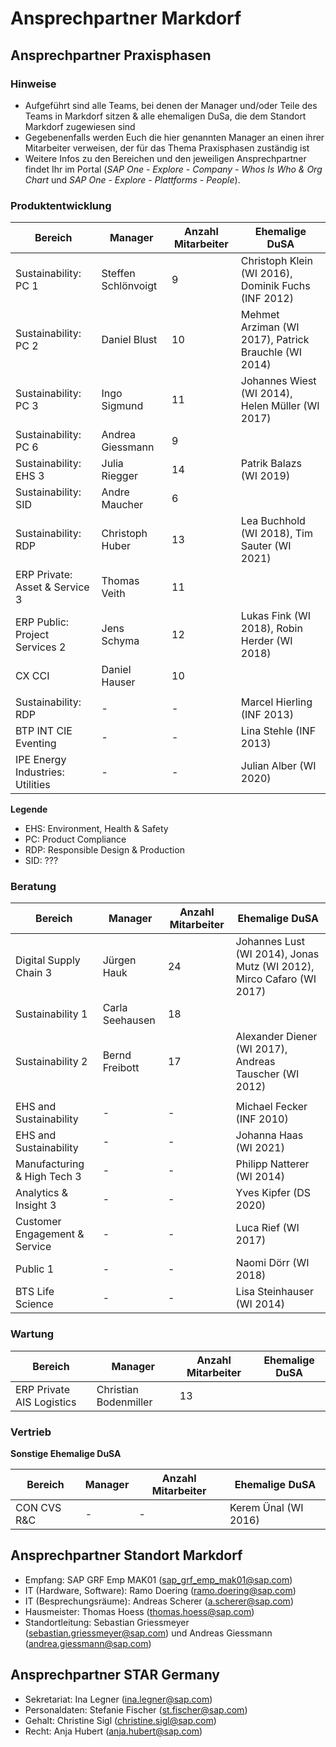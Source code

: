 # Ansprechpartner Markdorf

## Ansprechpartner Praxisphasen

### Hinweise

- Aufgeführt sind alle Teams, bei denen der Manager und/oder Teile des Teams in Markdorf sitzen & alle ehemaligen DuSa, die dem Standort Markdorf zugewiesen sind
- Gegebenenfalls werden Euch die hier genannten Manager an einen ihrer Mitarbeiter verweisen, der für das Thema Praxisphasen zuständig ist
- Weitere Infos zu den Bereichen und den jeweiligen Ansprechpartner findet Ihr im Portal (_SAP One - Explore - Company - Whos Is Who & Org Chart_ und _SAP One - Explore - Plattforms - People_).

### Produktentwicklung

| Bereich                          | Manager             | Anzahl Mitarbeiter | Ehemalige DuSA                                       |
|----------------------------------|---------------------|--------------------|------------------------------------------------------|
| Sustainability: PC 1             | Steffen Schlönvoigt | 9                  | Christoph Klein (WI 2016), Dominik Fuchs (INF 2012)  |
| Sustainability: PC 2             | Daniel Blust        | 10                 | Mehmet Arziman (WI 2017), Patrick Brauchle (WI 2014) |
| Sustainability: PC 3             | Ingo Sigmund        | 11                 | Johannes Wiest (WI 2014), Helen Müller (WI 2017)     |
| Sustainability: PC 6             | Andrea Giessmann    | 9                  |                                                      |
| Sustainability: EHS 3            | Julia Riegger       | 14                 | Patrik Balazs (WI 2019)                              |
| Sustainability: SID              | Andre Maucher       | 6                  |                                                      |
| Sustainability: RDP              | Christoph Huber     | 13                 | Lea Buchhold (WI 2018), Tim Sauter (WI 2021)         |
| ERP Private: Asset & Service 3   | Thomas Veith        | 11                 |                                                      |
| ERP Public: Project Services 2   | Jens Schyma         | 12                 | Lukas Fink (WI 2018), Robin Herder (WI 2018)         |
| CX CCI                           | Daniel Hauser       | 10                 |                                                      |
|||||
| Sustainability: RDP              | -                   | -                  | Marcel Hierling (INF 2013)                           |
| BTP INT CIE Eventing             | -                   | -                  | Lina Stehle (INF 2013)                               |
| IPE Energy Industries: Utilities | -                   | -                  | Julian Alber (WI 2020)                               |

**Legende**

- EHS: Environment, Health & Safety
- PC: Product Compliance
- RDP: Responsible Design & Production
- SID: ???

### Beratung

| Bereich                       | Manager         | Anzahl Mitarbeiter | Ehemalige DuSA                                                        |
|-------------------------------|-----------------|--------------------|-----------------------------------------------------------------------|
| Digital Supply Chain 3        | Jürgen Hauk     | 24                 | Johannes Lust (WI 2014), Jonas Mutz (WI 2012), Mirco Cafaro (WI 2017) |
| Sustainability 1              | Carla Seehausen | 18                 |                                                                       |
| Sustainability 2              | Bernd Freibott  | 17                 | Alexander Diener (WI 2017), Andreas Tauscher (WI 2012)                |
|||||
| EHS and Sustainability        | -               | -                  | Michael Fecker (INF 2010)                                             |
| EHS and Sustainability        | -               | -                  | Johanna Haas (WI 2021)                                                |
| Manufacturing & High Tech 3   | -               | -                  | Philipp Natterer (WI 2014)                                            |
| Analytics & Insight 3         | -               | -                  | Yves Kipfer (DS 2020)                                                 |
| Customer Engagement & Service | -               | -                  | Luca Rief (WI 2017)                                                   |
| Public 1                      | -               | -                  | Naomi Dörr (WI 2018)                                                  |
| BTS Life Science              | -               | -                  | Lisa Steinhauser (WI 2014)                                            |

### Wartung

| Bereich                   | Manager               | Anzahl Mitarbeiter | Ehemalige DuSA |
|---------------------------|-----------------------|--------------------|----------------|
| ERP Private AIS Logistics | Christian Bodenmiller | 13                 |                |

### Vertrieb

**Sonstige Ehemalige DuSA**

| Bereich     | Manager | Anzahl Mitarbeiter | Ehemalige DuSA       |
|-------------|---------|--------------------|----------------------|
| CON CVS R&C | -       | -                  | Kerem Ünal (WI 2016) |

## Ansprechpartner Standort Markdorf

- Empfang: SAP GRF Emp MAK01 (sap_grf_emp_mak01@sap.com)
- IT (Hardware, Software): Ramo Doering (ramo.doering@sap.com)
- IT (Besprechungsräume): Andreas Scherer (a.scherer@sap.com)
- Hausmeister: Thomas Hoess (thomas.hoess@sap.com)
- Standortleitung: Sebastian Griessmeyer (sebastian.griessmeyer@sap.com) und Andreas Giessmann (andrea.giessmann@sap.com)

## Ansprechpartner STAR Germany

- Sekretariat: Ina Legner (ina.legner@sap.com)
- Personaldaten: Stefanie Fischer (st.fischer@sap.com)
- Gehalt: Christine Sigl (christine.sigl@sap.com)
- Recht: Anja Hubert (anja.hubert@sap.com)


